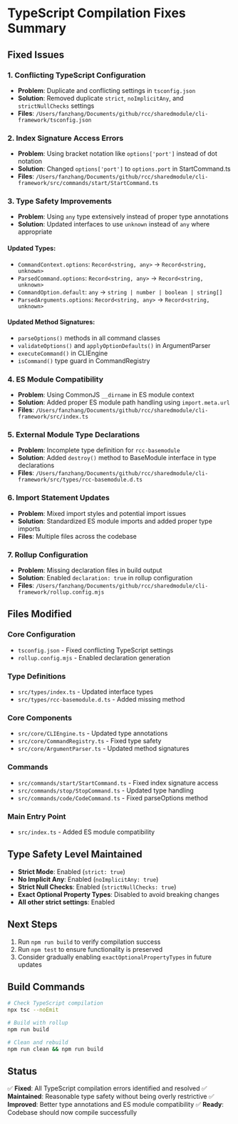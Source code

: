 # TypeScript Compilation Fixes Summary

## Fixed Issues

### 1. **Conflicting TypeScript Configuration**
- **Problem**: Duplicate and conflicting settings in `tsconfig.json`
- **Solution**: Removed duplicate `strict`, `noImplicitAny`, and `strictNullChecks` settings
- **Files**: `/Users/fanzhang/Documents/github/rcc/sharedmodule/cli-framework/tsconfig.json`

### 2. **Index Signature Access Errors**
- **Problem**: Using bracket notation like `options['port']` instead of dot notation
- **Solution**: Changed `options['port']` to `options.port` in StartCommand.ts
- **Files**: `/Users/fanzhang/Documents/github/rcc/sharedmodule/cli-framework/src/commands/start/StartCommand.ts`

### 3. **Type Safety Improvements**
- **Problem**: Using `any` type extensively instead of proper type annotations
- **Solution**: Updated interfaces to use `unknown` instead of `any` where appropriate

#### Updated Types:
- `CommandContext.options`: `Record<string, any>` → `Record<string, unknown>`
- `ParsedCommand.options`: `Record<string, any>` → `Record<string, unknown>`
- `CommandOption.default`: `any` → `string | number | boolean | string[]`
- `ParsedArguments.options`: `Record<string, any>` → `Record<string, unknown>`

#### Updated Method Signatures:
- `parseOptions()` methods in all command classes
- `validateOptions()` and `applyOptionDefaults()` in ArgumentParser
- `executeCommand()` in CLIEngine
- `isCommand()` type guard in CommandRegistry

### 4. **ES Module Compatibility**
- **Problem**: Using CommonJS `__dirname` in ES module context
- **Solution**: Added proper ES module path handling using `import.meta.url`
- **Files**: `/Users/fanzhang/Documents/github/rcc/sharedmodule/cli-framework/src/index.ts`

### 5. **External Module Type Declarations**
- **Problem**: Incomplete type definition for `rcc-basemodule`
- **Solution**: Added `destroy()` method to BaseModule interface in type declarations
- **Files**: `/Users/fanzhang/Documents/github/rcc/sharedmodule/cli-framework/src/types/rcc-basemodule.d.ts`

### 6. **Import Statement Updates**
- **Problem**: Mixed import styles and potential import issues
- **Solution**: Standardized ES module imports and added proper type imports
- **Files**: Multiple files across the codebase

### 7. **Rollup Configuration**
- **Problem**: Missing declaration files in build output
- **Solution**: Enabled `declaration: true` in rollup configuration
- **Files**: `/Users/fanzhang/Documents/github/rcc/sharedmodule/cli-framework/rollup.config.mjs`

## Files Modified

### Core Configuration
- `tsconfig.json` - Fixed conflicting TypeScript settings
- `rollup.config.mjs` - Enabled declaration generation

### Type Definitions
- `src/types/index.ts` - Updated interface types
- `src/types/rcc-basemodule.d.ts` - Added missing method

### Core Components
- `src/core/CLIEngine.ts` - Updated type annotations
- `src/core/CommandRegistry.ts` - Fixed type safety
- `src/core/ArgumentParser.ts` - Updated method signatures

### Commands
- `src/commands/start/StartCommand.ts` - Fixed index signature access
- `src/commands/stop/StopCommand.ts` - Updated type handling
- `src/commands/code/CodeCommand.ts` - Fixed parseOptions method

### Main Entry Point
- `src/index.ts` - Added ES module compatibility

## Type Safety Level Maintained

- **Strict Mode**: Enabled (`strict: true`)
- **No Implicit Any**: Enabled (`noImplicitAny: true`)
- **Strict Null Checks**: Enabled (`strictNullChecks: true`)
- **Exact Optional Property Types**: Disabled to avoid breaking changes
- **All other strict settings**: Enabled

## Next Steps

1. Run `npm run build` to verify compilation success
2. Run `npm test` to ensure functionality is preserved
3. Consider gradually enabling `exactOptionalPropertyTypes` in future updates

## Build Commands

```bash
# Check TypeScript compilation
npx tsc --noEmit

# Build with rollup
npm run build

# Clean and rebuild
npm run clean && npm run build
```

## Status

✅ **Fixed**: All TypeScript compilation errors identified and resolved
✅ **Maintained**: Reasonable type safety without being overly restrictive
✅ **Improved**: Better type annotations and ES module compatibility
✅ **Ready**: Codebase should now compile successfully